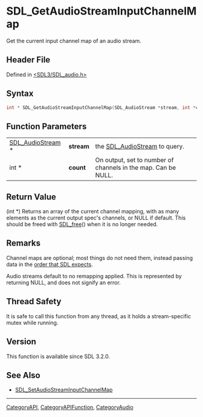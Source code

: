 # SDL_GetAudioStreamInputChannelMap

Get the current input channel map of an audio stream.

## Header File

Defined in [<SDL3/SDL_audio.h>](https://github.com/libsdl-org/SDL/blob/main/include/SDL3/SDL_audio.h)

## Syntax

```c
int * SDL_GetAudioStreamInputChannelMap(SDL_AudioStream *stream, int *count);
```

## Function Parameters

|                                      |            |                                                               |
| ------------------------------------ | ---------- | ------------------------------------------------------------- |
| [SDL_AudioStream](SDL_AudioStream) * | **stream** | the [SDL_AudioStream](SDL_AudioStream) to query.              |
| int *                                | **count**  | On output, set to number of channels in the map. Can be NULL. |

## Return Value

(int *) Returns an array of the current channel mapping, with as many
elements as the current output spec's channels, or NULL if default. This
should be freed with [SDL_free](SDL_free)() when it is no longer needed.

## Remarks

Channel maps are optional; most things do not need them, instead passing
data in the [order that SDL expects](CategoryAudio#channel-layouts).

Audio streams default to no remapping applied. This is represented by
returning NULL, and does not signify an error.

## Thread Safety

It is safe to call this function from any thread, as it holds a
stream-specific mutex while running.

## Version

This function is available since SDL 3.2.0.

## See Also

- [SDL_SetAudioStreamInputChannelMap](SDL_SetAudioStreamInputChannelMap)






----
[CategoryAPI](CategoryAPI), [CategoryAPIFunction](CategoryAPIFunction), [CategoryAudio](CategoryAudio)

